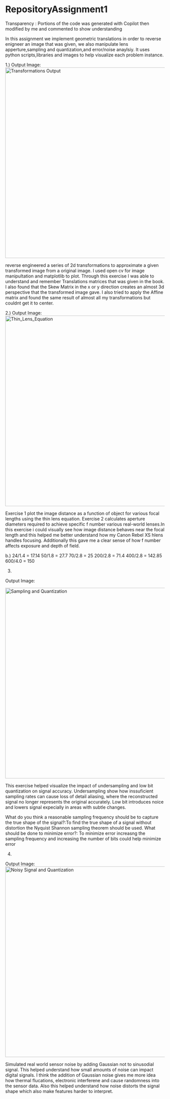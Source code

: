# RepositoryAssignment1

Transparency : Portions of the code was generated with Copilot then modified by me and commented to show understanding 

In this assignment we implement geometric translations in order to reverse enigneer an image that was given, we also manipulate lens apperture,sampling and quantization,and error/noise anaylsiy. It uses python scripts,libraries and images to help visualize each problem instance.


1.) 
Output Image:
<img width="1440" height="600" alt="Transformations Output" src="https://github.com/user-attachments/assets/71d65bfa-c618-4c66-8f1c-85fddf0b84a8" />

reverse engineered a series of 2d transformations to approximate a given transformed image from a original image. I used open cv for image manipultation and matplotlib to plot. Through this exercise I was able to understand and remember Translations matrices that was given in the book. I also found that the Skew Matrix in the x or y direction creates an almost 3d perspective that the transformed image gave. I also tried to apply the Affine matrix and found the same result of almost all my transformations but couldnt get it to center.

2.)
Output Image:
<img width="1000" height="600" alt="Thin_Lens_Equation" src="https://github.com/user-attachments/assets/15982930-ed01-4863-8aaa-752ffcca397d" />


Exercise 1 plot the image distance as a function of object for various focal lengths using the thin lens equation.
Exercise 2 calculates aperture diameters required to achieve specific f number various real-world lenses.In this exercise i could visually see how image distance behaves near the focal length and this helped me better understand how my Canon Rebel XS hlens handles focusing. Additionally this gave me a clear sense of how f number affects exposure and depth of field. 

b.)
    24/1.4 = 17.14
    50/1.8 = 27.7
    70/2.8 = 25
    200/2.8 = 71.4
    400/2.8 = 142.85
    600/4.0 = 150


3.
Output Image:

<img width="1200" height="600" alt="Sampling and Quantization" src="https://github.com/user-attachments/assets/dd3df508-585f-4d9a-bdde-2560f4d7de71" />

 This exercise helped visualize the impact of undersampling and low bit quantization on signal accuracy. Undersampling show how inssuficient sampling rates can cause loss of detail aliasing, where the reconstructed signal no longer represents the original accurately. Low bit introduces noice and lowers signal expecially in areas with subtle changes.

What do you think a reasonable sampling frequency should be to capture the true shape of the
signal?:To find the true shape of a signal without distortion the Nyquist Shannon sampling theorem should be used. 
What should be done to minimize error?:
To minimize error increasng the sampling frequency and increasing the number of bits could help minimize error

4.
Output Image:
<img width="1200" height="600" alt="Noisy Signal and Quantization" src="https://github.com/user-attachments/assets/75379b74-fb78-469f-99d4-c21c2d00d06a" />


  Simulated real world sensor noise by adding Gaussian not to sinusodial signal. This helped understand how small amounts of noise can impact digital signals. I think the addition of Gaussian noise gives me more idea how thermal flucations, electronic interferene and cause randomness into the sensor data. Also this helped understand how noise distorts the signal shape which also make features harder to interpret.
